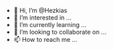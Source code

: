- 👋 Hi, I’m @Hezkias
- 👀 I’m interested in ...
- 🌱 I’m currently learning ...
- 💞️ I’m looking to collaborate on ...
- 📫 How to reach me ...

<!---
Hezkias/Hezkias is a ✨ special ✨ repository because its `README.md` (this file) appears on your GitHub profile.
You can click the Preview link to take a look at your changes.
--->
